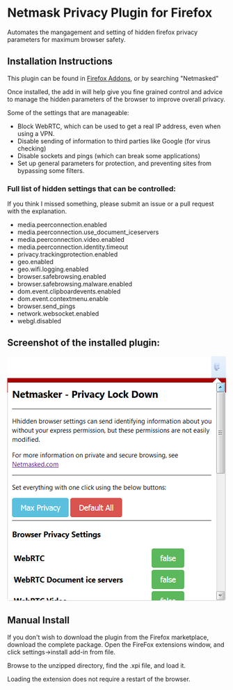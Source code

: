 # Netmask Privacy Plugin for Firefox
Automates the mangagement and setting of hidden firefox privacy parameters for maximum browser safety.

## Installation Instructions

This plugin can be found in [Firefox Addons](https://addons.mozilla.org/en-US/firefox/addon/netmasked/), or by searching "Netmasked"

Once installed, the add in will help give you fine grained control and advice to manage the hidden parameters of the browser to improve overall privacy.

Some of the settings that are manageable:
 * Block WebRTC, which can be used to get a real IP address, even when using a VPN.
 * Disable sending of information to third parties like Google (for virus checking)
 * Disable sockets and pings (which can break some applications)
 * Set up general parameters for protection, and preventing sites from bypassing some filters.

### Full list of hidden settings that can be controlled:

 If you think I missed something, please submit an issue or a pull request with the explanation.

  * media.peerconnection.enabled
  * media.peerconnection.use_document_iceservers
  * media.peerconnection.video.enabled
  * media.peerconnection.identity.timeout
  * privacy.trackingprotection.enabled
  * geo.enabled
  * geo.wifi.logging.enabled
  * browser.safebrowsing.enabled
  * browser.safebrowsing.malware.enabled
  * dom.event.clipboardevents.enabled
  * dom.event.contextmenu.enable
  * browser.send_pings
  * network.websocket.enabled
  * webgl.disabled


## Screenshot of the installed plugin:

 ![Netmasker Privacy Plugin Screenshot](/screenshots/netmasker_screen_shot.png?raw=true "Installed Plugin")

## Manual Install

If you don't wish to download the plugin from the Firefox marketplace, download the complete
package. Open the FireFox extensions window, and click settings->install add-in from file.

Browse to the unzipped directory, find the .xpi file, and load it. 

Loading the extension does not require a restart of the browser.
